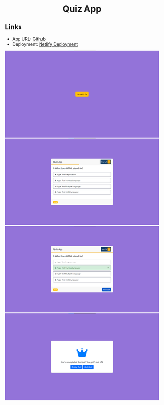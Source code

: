 <h1 align="center">Quiz App</h1>

## Links
- App URL: [Github](https://github.com/ibrahimov13/quiz-app.git)
- Deployment: [Netlify Deployment](https://quiz-appv1.netlify.app/)

<img src="https://github.com/ibrahimov13/repository-assets/blob/ecd4f78b6a0c8687807797d2b66231b4033f86ca/assets/quiz%20intro.png" alt="Quiz App">
<br />
<img src="https://github.com/ibrahimov13/repository-assets/blob/ecd4f78b6a0c8687807797d2b66231b4033f86ca/assets/quiz%20question.png" alt="Quiz App">
<br />
<img src="https://github.com/ibrahimov13/repository-assets/blob/ecd4f78b6a0c8687807797d2b66231b4033f86ca/assets/quiz%20answer.png" alt="Quiz App">
<br />
<img src="https://github.com/ibrahimov13/repository-assets/blob/ecd4f78b6a0c8687807797d2b66231b4033f86ca/assets/quiz%20quit.png" alt="NQuiz App">
